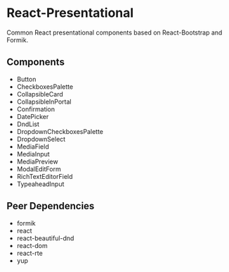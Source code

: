 # React-Presentational
Common React presentational components based on React-Bootstrap and Formik.

## Components
- Button
- CheckboxesPalette
- CollapsibleCard
- CollapsibleInPortal
- Confirmation
- DatePicker
- DndList
- DropdownCheckboxesPalette
- DropdownSelect
- MediaField
- MediaInput
- MediaPreview
- ModalEditForm
- RichTextEditorField
- TypeaheadInput

## Peer Dependencies
- formik
- react
- react-beautiful-dnd
- react-dom
- react-rte
- yup